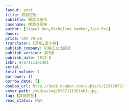 ```yaml
---
layout: post
title: 数据挖掘
subtitle: 概念与技术
casename: 啤酒与尿布
author: [Jiawei Han,Micheline Kamber,Jian Pei]
donor: 
price: CNY 79.00
translator: [范明,孟小峰]
publish_company: 机械工业出版社
publish_version: 第3版
publish_date: 2012-8
isbn: 9787111391401
serial: 
total_volume: 1
borrower: []
borrow_date: []
douban_url: http://book.douban.com/subject/11542972/
cover_path: /media/img/9787111391401.jpg
tag: [数据挖掘]
read_status: 想读
---
```

